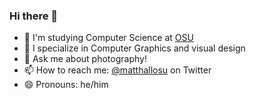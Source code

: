 
### Hi there 👋

<!-- I'm currently pursuing an internship for Spring/Summer 2021 -->


- :school: I'm studying Computer Science at [OSU](https://osu.edu)
- :scroll: I specialize in Computer Graphics and visual design
- 💬 Ask me about photography!
- 📫 How to reach me: [@matthallosu](https://twitter.com/matthallosu) on Twitter
- 😄 Pronouns: he/him

<!--- ⚡ Fun fact: ...



<div align="left">
  <h3>Stats</h3>
</div>
<div align="left">
  <a href="https://github.com/mh15" target="_blank">
    <img
      src="https://github-readme-stats.vercel.app/api?username=mh15&hide=stars">
  </a>
  <a href="https://github.com/search?o=desc&q=user%3Amh15&s=stars&type=Repositories">
    <img
      src="https://github-readme-stats.vercel.app/api/top-langs/?username=mh15&layout=compact">
  </a>
</div>
-->
